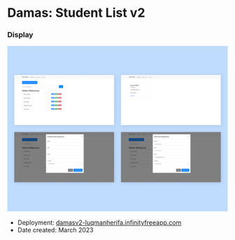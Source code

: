 # Damas: Student List v2

### Display
![Display](https://raw.githubusercontent.com/luqmanherifa/luqman-herifa-personal-portfolio-v2/main/public/works/damasv2.png)

- Deployment: [damasv2-luqmanherifa.infinityfreeapp.com](http://damasv2-luqmanherifa.infinityfreeapp.com)
- Date created: March 2023
